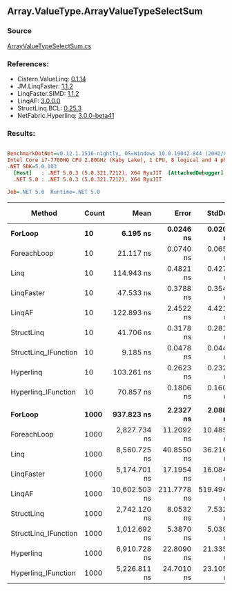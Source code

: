 ﻿## Array.ValueType.ArrayValueTypeSelectSum

### Source
[ArrayValueTypeSelectSum.cs](../LinqBenchmarks/Array/ValueType/ArrayValueTypeSelectSum.cs)

### References:
- Cistern.ValueLinq: [0.1.14](https://www.nuget.org/packages/Cistern.ValueLinq/0.1.14)
- JM.LinqFaster: [1.1.2](https://www.nuget.org/packages/JM.LinqFaster/1.1.2)
- LinqFaster.SIMD: [1.1.2](https://www.nuget.org/packages/LinqFaster.SIMD/1.0.3)
- LinqAF: [3.0.0.0](https://www.nuget.org/packages/LinqAF/3.0.0.0)
- StructLinq.BCL: [0.25.3](https://www.nuget.org/packages/StructLinq.BCL/0.25.3)
- NetFabric.Hyperlinq: [3.0.0-beta41](https://www.nuget.org/packages/NetFabric.Hyperlinq/3.0.0-beta41)

### Results:
``` ini

BenchmarkDotNet=v0.12.1.1516-nightly, OS=Windows 10.0.19042.844 (20H2/October2020Update)
Intel Core i7-7700HQ CPU 2.80GHz (Kaby Lake), 1 CPU, 8 logical and 4 physical cores
.NET SDK=5.0.103
  [Host]   : .NET 5.0.3 (5.0.321.7212), X64 RyuJIT  [AttachedDebugger]
  .NET 5.0 : .NET 5.0.3 (5.0.321.7212), X64 RyuJIT

Job=.NET 5.0  Runtime=.NET 5.0  

```
|               Method | Count |          Mean |       Error |      StdDev | Ratio | RatioSD |  Gen 0 | Gen 1 | Gen 2 | Allocated |
|--------------------- |------ |--------------:|------------:|------------:|------:|--------:|-------:|------:|------:|----------:|
|              **ForLoop** |    **10** |      **6.195 ns** |   **0.0246 ns** |   **0.0205 ns** |  **1.00** |    **0.00** |      **-** |     **-** |     **-** |         **-** |
|          ForeachLoop |    10 |     21.117 ns |   0.0740 ns |   0.0656 ns |  3.41 |    0.02 |      - |     - |     - |         - |
|                 Linq |    10 |    114.943 ns |   0.4821 ns |   0.4274 ns | 18.56 |    0.10 | 0.0100 |     - |     - |      32 B |
|           LinqFaster |    10 |     47.533 ns |   0.3788 ns |   0.3544 ns |  7.68 |    0.07 |      - |     - |     - |         - |
|               LinqAF |    10 |    122.893 ns |   2.4522 ns |   4.4219 ns | 20.27 |    0.60 |      - |     - |     - |         - |
|           StructLinq |    10 |     41.706 ns |   0.3178 ns |   0.2817 ns |  6.73 |    0.06 | 0.0102 |     - |     - |      32 B |
| StructLinq_IFunction |    10 |      9.185 ns |   0.0478 ns |   0.0447 ns |  1.48 |    0.01 |      - |     - |     - |         - |
|            Hyperlinq |    10 |    103.261 ns |   0.2623 ns |   0.2325 ns | 16.66 |    0.06 |      - |     - |     - |         - |
|  Hyperlinq_IFunction |    10 |     70.857 ns |   0.1806 ns |   0.1601 ns | 11.44 |    0.05 |      - |     - |     - |         - |
|                      |       |               |             |             |       |         |        |       |       |           |
|              **ForLoop** |  **1000** |    **937.823 ns** |   **2.2327 ns** |   **2.0885 ns** |  **1.00** |    **0.00** |      **-** |     **-** |     **-** |         **-** |
|          ForeachLoop |  1000 |  2,827.734 ns |  11.2092 ns |  10.4851 ns |  3.02 |    0.01 |      - |     - |     - |         - |
|                 Linq |  1000 |  8,560.725 ns |  40.8550 ns |  36.2169 ns |  9.13 |    0.04 |      - |     - |     - |      32 B |
|           LinqFaster |  1000 |  5,174.701 ns |  17.1954 ns |  16.0846 ns |  5.52 |    0.02 |      - |     - |     - |         - |
|               LinqAF |  1000 | 10,602.503 ns | 211.7778 ns | 519.4946 ns | 11.17 |    0.43 |      - |     - |     - |         - |
|           StructLinq |  1000 |  2,742.120 ns |   8.0532 ns |   7.5329 ns |  2.92 |    0.01 | 0.0076 |     - |     - |      32 B |
| StructLinq_IFunction |  1000 |  1,012.692 ns |   5.3870 ns |   5.0390 ns |  1.08 |    0.01 |      - |     - |     - |         - |
|            Hyperlinq |  1000 |  6,910.728 ns |  22.8090 ns |  21.3356 ns |  7.37 |    0.02 |      - |     - |     - |         - |
|  Hyperlinq_IFunction |  1000 |  5,226.811 ns |  24.7010 ns |  23.1054 ns |  5.57 |    0.02 |      - |     - |     - |         - |
